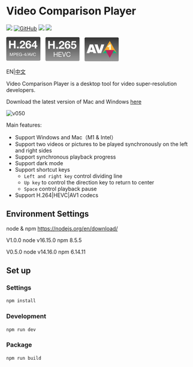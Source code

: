 # Video Comparison Player
<a href="https://github.com/bergkamp/video-comparison-player/releases/latest"> <img src="https://img.shields.io/github/v/release/bergkamp/video-comparison-player?display_name=tag"/></a>
<a href="https://github.com/bergkamp/video-comparison-player/blob/main/LICENSE"><img alt="GitHub" src="https://img.shields.io/github/license/bergkamp/video-comparison-player"></a>
<img src="https://img.shields.io/badge/mac%20os-000000?logo=apple&logoColor=white" />
<img src="https://img.shields.io/badge/Windows-0078D6?logo=windows&logoColor=white" />


<img width="300px" src="./codec.png" />

EN|[中文](README-ZH.md)

Video Comparison Player is a desktop tool for video super-resolution developers. 

Download the latest version of Mac and Windows [here](https://github.com/bergkamp/video-comparison-player/releases/latest)

![v050](https://user-images.githubusercontent.com/36283/125411809-d9c2a380-e3f0-11eb-8b05-d59b7a0c8fbe.gif)


Main features:
* Support Windows and Mac（M1 & Intel）
* Support two videos or pictures to be played synchronously on the left and right sides
* Support synchronous playback progress
* Support dark mode
* Support shortcut keys
  * `Left and right key` control dividing line
  * `Up key` to control the direction key to return to center
  * `Space` control playback pause
* Support H.264|HEVC|AV1 codecs

## Environment Settings
node & npm https://nodejs.org/en/download/

V1.0.0 node v16.15.0 npm 8.5.5

V0.5.0 node v14.16.0 npm 6.14.11

## Set up
### Settings
```bash
npm install
```
### Development
```bash
npm run dev
```
### Package
```bash
npm run build
```
